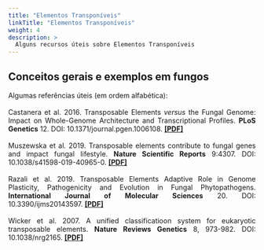 ```yaml
---
title: "Elementos Transponíveis"
linkTitle: "Elementos Transponíveis"
weight: 4
description: >
  Alguns recursos úteis sobre Elementos Transponíveis
---
```


## Conceitos gerais e exemplos em fungos

<div align="justify">
Algumas referências úteis (em ordem alfabética):
<br><br>
Castanera et al. 2016.  Transposable Elements <i>versus</i> the Fungal Genome: Impact on Whole-Genome Architecture and Transcriptional Profiles. <b>PLoS Genetics</b> 12. DOI: <a href"https://doi.org/10.1371/journal.pgen.1006108">10.1371/journal.pgen.1006108</a>. <b><a href="https://journals.plos.org/plosgenetics/article/file?id=10.1371/journal.pgen.1006108&type=printable">[PDF]</a></b>
<br><br>
Muszewska et al. 2019. Transposable elements contribute to fungal genes and impact fungal lifestyle. <b>Nature Scientific Reports</b> 9:4307. DOI: <a href"https://doi.org/10.1038/s41598-019-40965-0">10.1038/s41598-019-40965-0</a>. <b><a href="https://www.nature.com/articles/s41598-019-40965-0.pdf">[PDF]</a></b>
<br><br>
Razali et al. 2019. Transposable Elements Adaptive Role in Genome Plasticity, Pathogenicity and Evolution in Fungal Phytopathogens. <b>International Journal of Molecular Sciences</b> 20. DOI: <a href"https://doi.org/10.3390/ijms20143597">10.3390/ijms20143597</a>. <b><a href="https://www.mdpi.com/1422-0067/20/14/3597/pdf">[PDF]</a></b>
<br><br>
Wicker et al. 2007. A unified classificatioon system for eukaryotic transposable elements. <b>Nature Reviews Genetics</b> 8, 973-982. DOI: <a href"https://doi.org/10.1038/nrg2165">10.1038/nrg2165</a>. <b><a href="https://www.researchgate.net/profile/Philippe-Leroy-6/publication/5861686_A_unified_classification_system_for_eukaryotic_transposbale_elments/links/0fcfd50e3122e23e3f000000/A-unified-classification-system-for-eukaryotic-transposbale-elments.pdf">[PDF]</a></b>
<br><br>
</div> 

